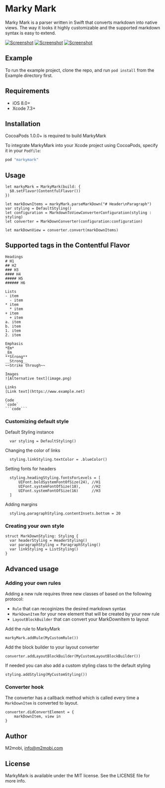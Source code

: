 # Marky Mark

Marky Mark is a parser written in Swift that converts markdown into native views. The way it looks it highly customizable and the supported markdown syntax is easy to extend.

[![Screenshot](https://i.imgsafe.org/b2a1373357.png)](https://i.imgsafe.org/b2a75a3cfa.png)
[![Screenshot](https://i.imgsafe.org/b2a14ba35a.png)](https://i.imgsafe.org/b2a7711e10.png)
[![Screenshot](https://i.imgsafe.org/b2a14392fa.png)](https://i.imgsafe.org/b2a762331c.png)

## Example

To run the example project, clone the repo, and run `pod install` from the Example directory first.

## Requirements
- iOS 8.0+ 
- Xcode 7.3+

## Installation

CocoaPods 1.0.0+ is required to build MarkyMark

To integrate MarkyMark into your Xcode project using CocoaPods, specify it in your `Podfile`:

```ruby
pod "markymark"
```

## Usage

```
let markyMark = MarkyMark(build: {
  $0.setFlavor(ContentfulFlavor())
})

let markDownItems = markyMark.parseMarkDown("# Header\nParagraph")
var styling = DefaultStyling()
let configuration = MarkdownToViewConverterConfiguration(styling : styling)
let converter = MarkDownConverter(configuration:configuration)

let markDownView = converter.convert(markDownItems)
```


## Supported tags in the Contentful Flavor
```
Headings
# H1
## H2
### H3
#### H4
##### H5
###### H6

Lists
- item
  - item
* item
  * item
+ item
  + item
a. item
b. item
1. item
2. item

Emphasis
*Em*
_Em_
**Strong**
__Strong__
~~Strike through~~

Images
![Alternative text](image.png)

Links
[Link text](https://www.example.net)

Code 
`code`
```code```
```


### Customizing default style

Default Styling instance

```
  var styling = DefaultStyling()
```

Changing the color of links

```
  styling.linkStyling.textColor = .blueColor()
```

Setting fonts for headers

```
  styling.headingStyling.fontsForLevels = [
      UIFont.boldSystemFontOfSize(24), //H1
      UIFont.systemFontOfSize(18),     //H2
      UIFont.systemFontOfSize(16)      //H3
  ]
```
Adding margins

```
  styling.paragraphStyling.contentInsets.bottom = 20
```

### Creating your own style
```
struct MarkDownStyling: Styling {
  var headerStyling = HeaderStyling()
  var paragraphStyling = ParagraphStyling()
  var linkStyling = ListStyling()
}
```

## Advanced usage
### Adding your own rules
Adding a new rule requires three new classes of based on the following protocol:

* `Rule` that can recoginizes the desired markdown syntax
* `MarkDownItem` for your new element that will be created by your new rule
* `LayoutBlockBuilder` that can convert your MarkDownItem to layout

Add the rule to MarkyMark

```
markyMark.addRule(MyCustomRule())
```

Add the block builder to your layout converter

```
converter.addLayoutBlockBuilder(MyCustomLayoutBlockBuilder())
```

If needed you can also add a custom styling class to the default styling

```
styling.addStyling(MyCustomStyling())
```

### Converter hook
The converter has a callback method which is called every time a `MarkDownItem` is converted to layout. 

```
converter.didConvertElement = {
    markDownItem, view in
}
```

## Author

M2mobi, info@m2mobi.com

## License

MarkyMark is available under the MIT license. See the LICENSE file for more info.
